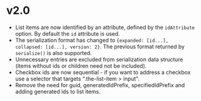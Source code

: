 # v2.0

- List items are now identified by an attribute, defined by the `idAttribute` option. By default
  the `id` attribute is used.
- The serialization format has changed to `{expanded: [id...], collapsed: [id...], version: 2}`. 
  The previous format returned by `serialize()` is also supported. 
- Unnecessary entries are excluded from serialization data structure (items without ids or children need not be included).
- Checkbox ids are now sequential - if you want to address a checkbox use a selector that targets ".the-list-item > input".
- Remove the need for guid, generatedIdPrefix, specifiedIdPrefix and adding generated ids to list items.
